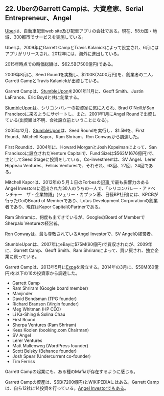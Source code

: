 ## 22. UberのGarrett Campは、大資産家、Serial Entrepreneur、Angel

[Uber](https://www.uber.com)は、自動車配車web site及び配車アプリの会社である。現在、58カ国・地域、300都市でサービスを実施している。

Uberは、2009年にGarrett CampとTravis Kalanickによって設立され、6月にはアプリがリリースされ、2012年には、海外に進出している。

2015年時点での時価総額は、$62.5B(7500億円)である。

2009年8月に、Seed Roundを実施し、$200K(2400万円)を、創業者の二人、Garrett CampとTravis Kalanickが出資している。

Garrett Campは、[StumbleUpon](http://garrettcamp.com)を2001年11月に、Geoff Smith、Justin LaFrance、Eric Boydと共に創業する。

[StumbleUpon](https://en.wikipedia.org/wiki/StumbleUpon)は、シリコンバレーの投資家に気に入られ、Brad O’NeillがSan Franciscoに来るようにサポートし、また、2001年1月にAngel Roundで出資している(出資額は不明、会社設立前ということになる)。

2005年12月、[StumbleUpon](https://www.crunchbase.com/organization/stumbleupon#/entity)は、Seed Roundを実行し、$1.5Mを、First Round、Mitchell Kapor、Ram Shriram、Ron Conwayから調達した。

First Roundは、2004年に、Howard MorganとJosh Kopelmanによって、San Franciscoに設立されたVenture Capitalで、Fund Sizeは$563M(676億円)で、主としてSeed Stageに投資をしている。Co-investmentは、SV Angel、Lerer Hippeau Ventures、Felicis Venturesで、それぞれ、63回、27回、24回である。

Mitchell Kaporは、2012年の５月１日のForbesの[記事 ](http://www.forbes.com/sites/tomiogeron/2012/05/01/the-most-influential-angel-investors-on-angellist/)で最も影響力のあるAngel Investorsに選出された30人のうちの一人で、「シリコンバレー・アドベンチャー　ザ・企業物語」(ジェリー・カプラン著、日経BP社刊)には、KPCBが行ったGoのBoard of Memberであり、Lotus Development Corporationの創業者であり、現在はKapor CapitalのPartnerである。

Ram Shriramは、何度も出てきているが、GoogleのBoard of MemberでSherpalo Ventureの経営者。

Ron Conwayは、最も尊敬されているAngel Investorで、SV Angelの経営者。

StumbleUponは、2007年にeBayに$75M(90億円)で買収されたが、2009年に、Garrett Camp、Geoff Smith、Ram Shriramによって、買い戻され、独立企業に戻っている。

Garrett Campは、2013年5月に[Expa](http://expa.com)を設立する。2014年の3月に、$50M(60億円)を以下の16の投資家から調達した。

* Garrett Camp
* Ram Shriram (Google board member)
* Manjinder
* David Bondsman (TPG founder)
* Richard Branson (Virgin founder)
* Meg Whitman (HP CEO)
* Li Ka-Shing & Solina Chau
* First Round
* Sherpa Ventures (Ram Shriram)
* Kees Koolen (booking.com Chairman)
* SV Angel
* Lerer Ventures
* Matt Mullenweg (WordPress founder)
* Scott Belsky (Behance founder)
* Josh Spear (Undercurrent co-founder)
* Tim Ferriss

Garrett Campの起業にも、ある種のMafiaが存在するように感じる。

Garrett Campの資産は、$6B(7200億円)とWIKIPEDIAにはある。Garrett Campは、自ら12社に14投資を行っている。[Angel Investorでもある](https://www.crunchbase.com/person/garrett-camp#/entity)。

